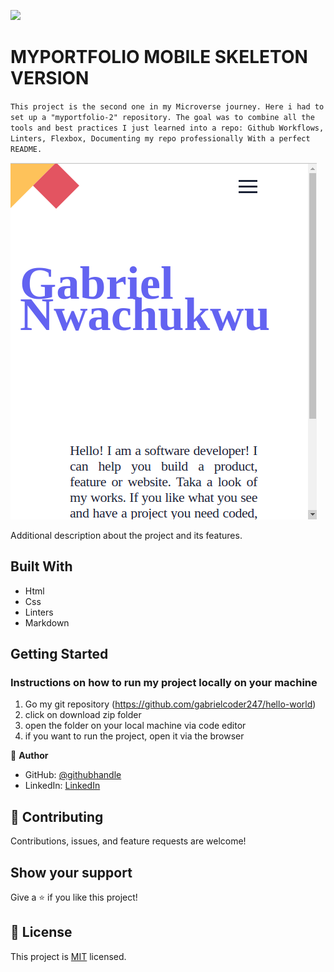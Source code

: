 ![](https://img.shields.io/badge/Microverse-blueviolet)

# MYPORTFOLIO MOBILE SKELETON VERSION

`This project is the second one in my Microverse journey. Here i had to set up a "myportfolio-2" repository. The goal was to combine all the tools and best practices I just learned into a repo: Github Workflows, Linters, Flexbox, Documenting my repo professionally With a perfect README.`

![screenshot](images/my-portfolio-1.png)

Additional description about the project and its features.

## Built With

- Html
- Css
- Linters
- Markdown


## Getting Started
### Instructions on how to run my project locally on your machine
1. Go my git repository (https://github.com/gabrielcoder247/hello-world)
2. click on download zip folder
3. open the folder on your local machine via code editor
4. if you want to run the project, open it via the browser



👤 **Author**

- GitHub: [@githubhandle](https://github.com/gabrielcoder247)
- LinkedIn: [LinkedIn](https://www.linkedin.com/in/gabriel-nwachukwu-209613173/)



## 🤝 Contributing

Contributions, issues, and feature requests are welcome!


## Show your support

Give a ⭐️ if you like this project!


## 📝 License

This project is [MIT](./MIT.md) licensed.
